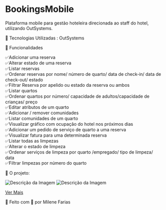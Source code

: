 # BookingsMobile

Plataforma mobile para gestão hoteleira direcionada ao staff do hotel, utilizando OutSystems.

🚀 Tecnologias Utilizadas :
OutSystems

📌 Funcionalidades  

✅Adicionar uma reserva    
✅Alterar estado de uma reserva    
✅Listar reservas   
✅Ordenar reservas por nome/ número de quarto/ data de check-in/ data de check-out/ estado    
✅Filtrar Reserva por apelido ou estado da reserva ou ambos     
✅Listar quartos     
✅Ordenar quartos por número/ capacidade de adultos/capacidade de crianças/ preço   
✅Editar atributos de um quarto    
✅Adicionar / remover comunidades  
✅Listar comunidades de um quarto  
✅Visualizar gráfico com ocupação do hotel nos próximos dias   
✅Adicionar um pedido de serviço de quarto a uma reserva  
✅Visualizar fatura para uma determinada reserva  
✅Listar todas as limpezas   
✅Alterar o estado de limpeza   
✅Ordenar serviços de limpeza por quarto /empregado/ tipo de limpeza/ data   
✅Filtrar limpezas por número do quarto

📸 O projeto:

![Descrição da Imagem](https://github.com/MileneSoutoFarias/BookingsMobile/blob/main/bookings%20mobile%20ecras/Captura%20de%20ecr%C3%A3%202025-01-31%20105854.png)
![Descrição da Imagem](https://github.com/MileneSoutoFarias/BookingsMobile/blob/main/bookings%20mobile%20ecras/Captura%20de%20ecr%C3%A3%202025-01-31%20105929.png)
 
[Ver Mais](https://github.com/MileneSoutoFarias/BookingsMobile/tree/main/bookings%20mobile%20ecras) 


🚀 Feito com 💙 por Milene Farias
